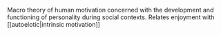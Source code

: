 Macro theory of human motivation concerned with the development and functioning of personality during social contexts. Relates enjoyment with [[autoelotic|intrinsic motivation]]
